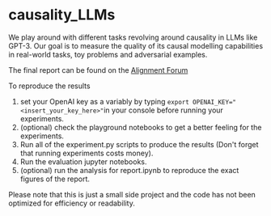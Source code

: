# causality_LLMs

We play around with different tasks revolving around causality in LLMs like GPT-3. Our goal is to measure the quality of its causal modelling capabilities in real-world tasks, toy problems and adversarial examples. 

The final report can be found on the [Alignment Forum](https://www.alignmentforum.org/posts/yZb5eFvDoaqB337X5/investigating-causal-understanding-in-llms)

To reproduce the results
1. set your OpenAI key as a variably by typing ```export OPENAI_KEY="<insert_your_key_here>"```in your console before running your experiments.
2. (optional) check the playground notebooks to get a better feeling for the experiments.
3. Run all of the experiment.py scripts to produce the results (Don't forget that running experiments costs money). 
4. Run the evaluation jupyter notebooks. 
5. (optional) run the analysis for report.ipynb to reproduce the exact figures of the report. 

Please note that this is just a small side project and the code has not been optimized for efficiency or readability. 
